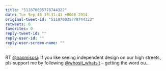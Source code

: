 ```yaml
---
title: "511870035778744322"
date: Tue Sep 16 13:31:41 +0000 2014
original-tweet-id: "511870035778744322"
retweets: 0
favorites: 0
reply-tweet-id: ""
reply-user-id: ""
reply-user-screen-name: ""
---
```

RT <a href="https://twitter.com/naomisusi">@naomisusi</a>: If you like seeing independent design on our high streets, pls support me by following <a href="https://twitter.com/whosit_whatsit">@whosit_whatsit</a> – getting the word ou…
